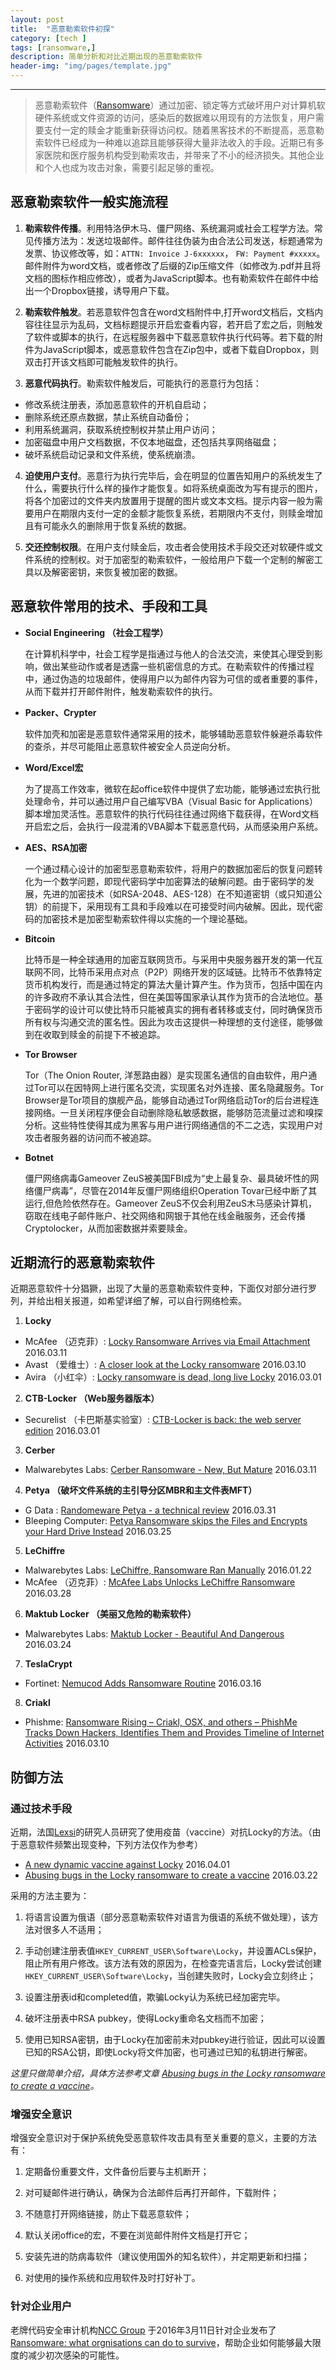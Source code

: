 ```yaml
---
layout: post
title:  "恶意勒索软件初探"
category: [tech ]
tags: [ransomware,]
description: 简单分析和对比近期出现的恶意勒索软件
header-img: "img/pages/template.jpg"
---
```




----
> 恶意勒索软件（[Ransomware](https://en.wikipedia.org/wiki/Ransomware)）通过加密、锁定等方式破坏用户对计算机软硬件系统或文件资源的访问，感染后的数据难以用现有的方法恢复，用户需要支付一定的赎金才能重新获得访问权。随着黑客技术的不断提高，恶意勒索软件已经成为一种难以追踪且能够获得大量非法收入的手段。近期已有多家医院和医疗服务机构受到勒索攻击，并带来了不小的经济损失。其他企业和个人也成为攻击对象，需要引起足够的重视。

## 恶意勒索软件一般实施流程 ##

1. **勒索软件传播**。利用特洛伊木马、僵尸网络、系统漏洞或社会工程学方法。常见传播方法为：发送垃圾邮件。邮件往往伪装为由合法公司发送，标题通常为发票、协议修改等，如：`ATTN: Invoice J-6xxxxxx`， `FW: Payment #xxxxx`。邮件附件为word文档，或者修改了后缀的Zip压缩文件（如修改为.pdf并且将文档的图标作相应修改），或者为JavaScript脚本。也有勒索软件在邮件中给出一个Dropbox链接，诱导用户下载。

2. **勒索软件触发**。若恶意软件包含在word文档附件中,打开word文档后，文档内容往往显示为乱码，文档标题提示开启宏查看内容，若开启了宏之后，则触发了软件或脚本的执行，在远程服务器中下载恶意软件执行代码等。若下载的附件为JavaScript脚本，或恶意软件包含在Zip包中，或者下载自Dropbox，则双击打开该文档即可能触发软件的执行。

3. **恶意代码执行**。勒索软件触发后，可能执行的恶意行为包括：
  * 修改系统注册表，添加恶意软件的开机自启动；
  * 删除系统还原点数据，禁止系统自动备份；
  * 利用系统漏洞，获取系统控制权并禁止用户访问；
  * 加密磁盘中用户文档数据，不仅本地磁盘，还包括共享网络磁盘；
  * 破坏系统启动记录和文件系统，使系统崩溃。

4. **迫使用户支付**。恶意行为执行完毕后，会在明显的位置告知用户的系统发生了什么，需要执行什么样的操作才能恢复。如将系统桌面改为写有提示的图片，将各个加密过的文件夹内放置用于提醒的图片或文本文档。提示内容一般为需要用户在期限内支付一定的金额才能恢复系统，若期限内不支付，则赎金增加且有可能永久的删除用于恢复系统的数据。  

5. **交还控制权限**。在用户支付赎金后，攻击者会使用技术手段交还对软硬件或文件系统的控制权。对于加密型的勒索软件，一般给用户下载一个定制的解密工具以及解密密钥，来恢复被加密的数据。

## 恶意软件常用的技术、手段和工具 ##

* **Social Engineering （社会工程学）**

  在计算机科学中，社会工程学是指通过与他人的合法交流，来使其心理受到影响，做出某些动作或者是透露一些机密信息的方式。在勒索软件的传播过程中，通过伪造的垃圾邮件，使得用户以为邮件内容为可信的或者重要的事件，从而下载并打开邮件附件，触发勒索软件的执行。

* **Packer、Crypter**

  软件加壳和加密是恶意软件通常采用的技术，能够辅助恶意软件躲避杀毒软件的查杀，并尽可能阻止恶意软件被安全人员逆向分析。

* **Word/Excel宏**

  为了提高工作效率，微软在起office软件中提供了宏功能，能够通过宏执行批处理命令，并可以通过用户自己编写VBA（Visual Basic for Applications）脚本增加灵活性。恶意软件的执行代码往往通过网络下载获得，在Word文档开启宏之后，会执行一段混淆的VBA脚本下载恶意代码，从而感染用户系统。

* **AES、RSA加密**

  一个通过精心设计的加密型恶意勒索软件，将用户的数据加密后的恢复问题转化为一个数学问题，即现代密码学中加密算法的破解问题。由于密码学的发展，先进的加密技术（如RSA-2048、AES-128）在不知道密钥（或只知道公钥）的前提下，采用现有工具和手段难以在可接受时间内破解。因此，现代密码的加密技术是加密型勒索软件得以实施的一个理论基础。

* **Bitcoin**

  比特币是一种全球通用的加密互联网货币。与采用中央服务器开发的第一代互联网不同，比特币采用点对点（P2P）网络开发的区域链。比特币不依靠特定货币机构发行，而是通过特定的算法大量计算产生。作为货币，包括中国在内的许多政府不承认其合法性，但在美国等国家承认其作为货币的合法地位。基于密码学的设计可以使比特币只能被真实的拥有者转移或支付，同时确保货币所有权与沟通交流的匿名性。因此为攻击这提供一种理想的支付途径，能够做到在收取到赎金的前提下不被追踪。

* **Tor Browser**

  Tor（The Onion Router, 洋葱路由器）是实现匿名通信的自由软件，用户通过Tor可以在因特网上进行匿名交流，实现匿名对外连接、匿名隐藏服务。Tor Browser是Tor项目的旗舰产品，能够自动通过Tor网络启动Tor的后台进程连接网络。一旦关闭程序便会自动删除隐私敏感数据，能够防范流量过滤和嗅探分析。这些特性使得其成为黑客与用户进行网络通信的不二之选，实现用户对攻击者服务器的访问而不被追踪。

* **Botnet**

  僵尸网络病毒Gameover ZeuS被美国FBI成为“史上最复杂、最具破坏性的网络僵尸病毒”，尽管在2014年反僵尸网络组织Operation Tovar已经中断了其运行,但危险依然存在。Gameover ZeuS不仅会利用ZeuS木马感染计算机，窃取在线电子邮件账户、社交网络和网银于其他在线金融服务，还会传播Cryptolocker，从而加密数据并索要赎金。


## 近期流行的恶意勒索软件 ##

近期恶意软件十分猖獗，出现了大量的恶意勒索软件变种，下面仅对部分进行罗列，并给出相关报道，如希望详细了解，可以自行网络检索。

1. **Locky**
  * McAfee （迈克菲）: [Locky Ransomware Arrives via Email Attachment](https://blogs.mcafee.com/mcafee-labs/locky-ransomware-arrives-via-email-attachment/) 2016.03.11
  * Avast （爱维士）: [A closer look at the Locky ransomware](https://blog.avast.com/a-closer-look-at-the-locky-ransomware) 2016.03.10
  * Avira （小红伞）: [Locky ransomware is dead, long live Locky](http://blog.avira.com/locky-ransomware-is-dead-long-live-locky) 2016.03.01

2. **CTB-Locker （Web服务器版本）**
  * Securelist （卡巴斯基实验室）: [CTB-Locker is back: the web server edition](https://securelist.com/blog/research/73989/ctb-locker-is-back-the-web-server-edition/) 2016.03.01

3. **Cerber**
  * Malwarebytes Labs: [Cerber Ransomware - New, But Mature](https://blog.malwarebytes.org/threat-analysis/2016/03/cerber-ransomware-new-but-mature/) 2016.03.11

4. **Petya （破坏文件系统的主引导分区MBR和主文件表MFT）**
  * G Data : [Randomeware Petya - a technical review](https://blog.gdatasoftware.com/2016/03/28226-ransomware-petya-a-technical-review) 2016.03.31
  * Bleeping Computer: [Petya Ransomware skips the Files and Encrypts your Hard Drive Instead](http://www.bleepingcomputer.com/news/security/petya-ransomware-skips-the-files-and-encrypts-your-hard-drive-instead/) 2016.03.25

5. **LeChiffre**
  * Malwarebytes Labs: [LeChiffre, Ransomware Ran Manually](https://blog.malwarebytes.org/threat-analysis/2016/01/lechiffre-a-manually-run-ransomware/) 2016.01.22
  * McAfee （迈克菲）: [McAfee Labs Unlocks LeChiffre Ransomware](https://blogs.mcafee.com/mcafee-labs/mcafee-labs-unlocks-lechiffre-ransomware/) 2016.03.28

6. **Maktub Locker （美丽又危险的勒索软件）**
  * Malwarebytes Labs: [Maktub Locker - Beautiful And Dangerous ](https://blog.malwarebytes.org/threat-analysis/2016/03/maktub-locker-beautiful-and-dangerous/) 2016.03.24

7. **TeslaCrypt**
  * Fortinet: [Nemucod Adds Ransomware Routine](http://blog.fortinet.com/post/nemucod-adds-ransomware-routine) 2016.03.16

8. **Criakl**
  * Phishme: [Ransomware Rising – Criakl, OSX, and others – PhishMe Tracks Down Hackers, Identifies Them and Provides Timeline of Internet Activities](http://phishme.com/ransomware-rising-criakl-osx-others/) 2016.03.10

## 防御方法 ##

### 通过技术手段 ###


近期，法国[Lexsi](www.lexsi.com)的研究人员研究了使用疫苗（vaccine）对抗Locky的方法。（由于恶意软件频繁出现变种，下列方法仅作为参考）

  * [A new dynamic vaccine against Locky](https://www.lexsi.com/securityhub/a-new-dynamic-vaccine-against-locky/?lang=en) 2016.04.01
  * [Abusing bugs in the Locky ransomware to create a vaccine](https://www.lexsi.com/securityhub/abusing-bugs-in-the-locky-ransomware-to-create-a-vaccine/?lang=en) 2016.03.22

采用的方法主要为：

  1. 将语言设置为俄语（部分恶意勒索软件对语言为俄语的系统不做处理），该方法对很多人不适用；

  2. 手动创建注册表值`HKEY_CURRENT_USER\Software\Locky`，并设置ACLs保护，阻止所有用户修改。该方法有效的原因为，在检查完语言后，Locky尝试创建`HKEY_CURRENT_USER\Software\Locky`，当创建失败时，Locky会立刻终止；

  3. 设置注册表id和completed值，欺骗Locky认为系统已经加密完毕。

  4. 破坏注册表中RSA pubkey，使得Locky重命名文档而不加密；

  5. 使用已知RSA密钥，由于Locky在加密前未对pubkey进行验证，因此可以设置已知的RSA公钥，即使Locky将文件加密，也可通过已知的私钥进行解密。

*这里只做简单介绍，具体方法参考文章 [Abusing bugs in the Locky ransomware to create a vaccine](https://www.lexsi.com/securityhub/abusing-bugs-in-the-locky-ransomware-to-create-a-vaccine/?lang=en)。*



### 增强安全意识 ###

增强安全意识对于保护系统免受恶意软件攻击具有至关重要的意义，主要的方法有：

1. 定期备份重要文件，文件备份后要与主机断开；

2. 对可疑邮件进行确认，确保为合法邮件后再打开邮件，下载附件；

3. 不随意打开网络链接，防止下载恶意软件；

4. 默认关闭office的宏，不要在浏览邮件附件文档是打开它；

5. 安装先进的防病毒软件（建议使用国外的知名软件），并定期更新和扫描；

6. 对使用的操作系统和应用软件及时打好补丁。

### 针对企业用户 ###
老牌代码安全审计机构[NCC Group](https://www.nccgroup.trust) 于2016年3月11日针对企业发布了[Ransomware: what orgnisations can do to survive](https://www.nccgroup.trust/uk/our-research/ransomware-what-organisations-can-do-to-survive/)，帮助企业如何能够最大限度的减少初次感染的可能性。
